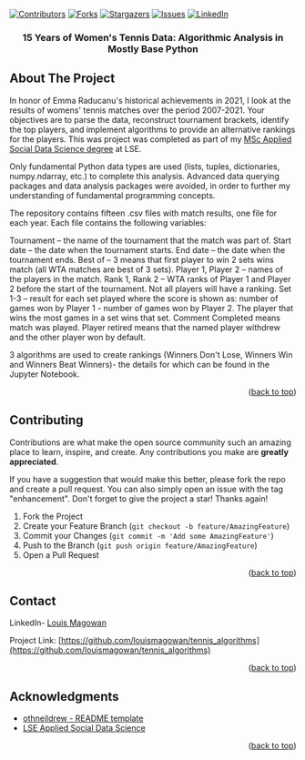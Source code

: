 <div id="top"></div>
<!--
*** Copied from https://github.com/othneildrew/Best-README-Template/blob/master/BLANK_README.md
-->



<!-- PROJECT SHIELDS -->
<!--
*** I'm using markdown "reference style" links for readability.
*** Reference links are enclosed in brackets [ ] instead of parentheses ( ).
*** See the bottom of this document for the declaration of the reference variables
*** for contributors-url, forks-url, etc. This is an optional, concise syntax you may use.
*** https://www.markdownguide.org/basic-syntax/#reference-style-links
-->
[![Contributors][contributors-shield]][contributors-url]
[![Forks][forks-shield]][forks-url]
[![Stargazers][stars-shield]][stars-url]
[![Issues][issues-shield]][issues-url]
[![LinkedIn][linkedin-shield]][linkedin-url]



<h3 align="center">15 Years of Women's Tennis Data: Algorithmic Analysis in Mostly Base Python</h3>


<!-- ABOUT THE PROJECT -->
## About The Project

In honor of Emma Raducanu's historical achievements in 2021, I look at the results of womens' tennis matches over the period 2007-2021. Your objectives are to parse the data, reconstruct tournament brackets, identify the top players, and implement algorithms to provide an alternative rankings for the players. This was project was completed as part of my [MSc Applied Social Data Science degree](https://www.lse.ac.uk/study-at-lse/Graduate/degree-programmes-2022/MSc-Applied-Social-Data-Science) at LSE.

Only fundamental Python data types are used (lists, tuples, dictionaries, numpy.ndarray, etc.) to complete this analysis. Advanced data querying packages and data analysis packages were avoided, in order to further my understanding of fundamental programming concepts.

The repository contains fifteen .csv files with match results, one file for each year. Each file contains the following variables:

Tournament – the name of the tournament that the match was part of.
Start date – the date when the tournament starts.
End date – the date when the tournament ends.
Best of – 3 means that first player to win 2 sets wins match (all WTA matches are best of 3 sets).
Player 1, Player 2 – names of the players in the match.
Rank 1, Rank 2 – WTA ranks of Player 1 and Player 2 before the start of the tournament. Not all players will have a ranking.
Set 1-3 – result for each set played where the score is shown as: number of games won by Player 1 - number of games won by Player 2. The player that wins the most games in a set wins that set.
Comment
Completed means match was played.
Player retired means that the named player withdrew and the other player won by default.

3 algorithms are used to create rankings (Winners Don't Lose, Winners Win and Winners Beat Winners)- the details for which can be found in the Jupyter Notebook.


<p align="right">(<a href="#top">back to top</a>)</p>

## Contributing

Contributions are what make the open source community such an amazing place to learn, inspire, and create. Any contributions you make are **greatly appreciated**.

If you have a suggestion that would make this better, please fork the repo and create a pull request. You can also simply open an issue with the tag "enhancement".
Don't forget to give the project a star! Thanks again!

1. Fork the Project
2. Create your Feature Branch (`git checkout -b feature/AmazingFeature`)
3. Commit your Changes (`git commit -m 'Add some AmazingFeature'`)
4. Push to the Branch (`git push origin feature/AmazingFeature`)
5. Open a Pull Request

<p align="right">(<a href="#top">back to top</a>)</p>


<!-- CONTACT -->
## Contact

LinkedIn- [Louis Magowan](https://www.linkedin.com/in/louismagowan/)

Project Link: [https://github.com/louismagowan/tennis_algorithms](https://github.com/louismagowan/tennis_algorithms)

<p align="right">(<a href="#top">back to top</a>)</p>



<!-- ACKNOWLEDGMENTS -->
## Acknowledgments

* [othneildrew - README template](https://github.com/othneildrew/Best-README-Template/blob/master/BLANK_README.md)
* [LSE Applied Social Data Science](https://www.lse.ac.uk/study-at-lse/Graduate/degree-programmes-2022/MSc-Applied-Social-Data-Science)

<p align="right">(<a href="#top">back to top</a>)</p>



<!-- MARKDOWN LINKS & IMAGES -->
<!-- https://www.markdownguide.org/basic-syntax/#reference-style-links -->
[contributors-shield]: https://img.shields.io/github/contributors/louismagowan/lyrics_analysis.svg?style=for-the-badge
[contributors-url]: https://github.com/louismagowan/lyrics_analysis/graphs/contributors
[forks-shield]: https://img.shields.io/github/forks/louismagowan/lyrics_analysis.svg?style=for-the-badge
[forks-url]: https://github.com/louismagowan/lyrics_analysis/network/members
[stars-shield]: https://img.shields.io/github/stars/louismagowan/lyrics_analysis.svg?style=for-the-badge
[stars-url]: https://github.com/louismagowan/lyrics_analysis/stargazers
[issues-shield]: https://img.shields.io/github/issues/louismagowan/lyrics_analysis.svg?style=for-the-badge
[issues-url]: https://github.com/louismagowan/lyrics_analysis/issues
[license-shield]: https://img.shields.io/github/license/louismagowan/lyrics_analysis.svg?style=for-the-badge
[license-url]: https://github.com/louismagowan/lyrics_analysis/blob/master/LICENSE.txt
[linkedin-shield]: https://img.shields.io/badge/-LinkedIn-black.svg?style=for-the-badge&logo=linkedin&colorB=555
[linkedin-url]: https://www.linkedin.com/in/louismagowan/
[product-screenshot]: images/screenshot.png